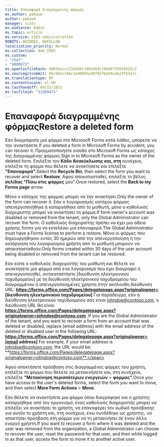 ```yaml
---
title: Επαναφορά διαγραμμένης φόρμας
ms.author: pebaum
author: pebaum
manager: scotv
ms.audience: Admin
ms.topic: article
ms.service: o365-administration
ROBOTS: NOINDEX, NOFOLLOW
localization_priority: Normal
ms.collection: Adm_O365
ms.custom:
- "2547"
- "9000672"
ms.openlocfilehash: 48018accc23a504c34b5469c198d6f29929d25c2
ms.sourcegitcommit: 8bc60ec34bc1e40685e3976576e04a2623f63a7c
ms.translationtype: MT
ms.contentlocale: el-GR
ms.lasthandoff: 04/15/2021
ms.locfileid: "51809475"
---
```

# <a name="restore-a-deleted-form"></a><span data-ttu-id="9048f-102">Επαναφορά διαγραμμένης φόρμας</span><span class="sxs-lookup"><span data-stu-id="9048f-102">Restore a deleted form</span></span>

<span data-ttu-id="9048f-103">Εάν διαγράψατε μια φόρμα στο Microsoft Forms κατά λάθος, μπορείτε να την ανακτήσετε.</span><span class="sxs-lookup"><span data-stu-id="9048f-103">If you deleted a form in Microsoft Forms by accident, you can recover it.</span></span> <span data-ttu-id="9048f-104">Πραγματοποιήστε είσοδο στο Microsoft Forms ως κάτοχος της διαγραμμένης φόρμας.</span><span class="sxs-lookup"><span data-stu-id="9048f-104">Sign in to Microsoft Forms as the owner of the deleted form.</span></span> <span data-ttu-id="9048f-105">Επιλέξτε τον **Κάδο Ανακύκλωσης και, στη** συνέχεια, επιλέξτε τη φόρμα που θέλετε να ανακτήσετε και επιλέξτε **"Επαναφορά".**</span><span class="sxs-lookup"><span data-stu-id="9048f-105">Select the **Recycle Bin**, then select the form you want to recover and select **Restore**.</span></span> <span data-ttu-id="9048f-106">Αφού αποκατασταθεί, επιλέξτε το βέλος **σελίδας "Πίσω στις φόρμες** μου".</span><span class="sxs-lookup"><span data-stu-id="9048f-106">Once restored, select the **Back to my Forms page** arrow.</span></span>

<span data-ttu-id="9048f-107">Μόνο ο κάτοχος της φόρμας μπορεί να την ανακτήσει.</span><span class="sxs-lookup"><span data-stu-id="9048f-107">Only the owner of the form can recover it.</span></span> <span data-ttu-id="9048f-108">Εάν ο λογαριασμός κατόχου φόρμας απενεργοποιήθηκε ή καταργήθηκε από το μισθωτή, μόνο ο καθολικός διαχειριστής μπορεί να ανακτήσει τη φόρμα.</span><span class="sxs-lookup"><span data-stu-id="9048f-108">If form owner's account was disabled or removed from the tenant, only the Global Administrator can recover the form.</span></span> <span data-ttu-id="9048f-109">Ο καθολικός διαχειριστής πρέπει να έχει μια άδεια χρήσης forms για να εκτελέσει μια επαναφορά.</span><span class="sxs-lookup"><span data-stu-id="9048f-109">The Global Administrator must have a Forms license to perform a restore.</span></span> <span data-ttu-id="9048f-110">Μόνο οι φόρμες που δημιουργήθηκαν εντός 30 ημερών από την απενεργοποίηση ή την κατάργηση του λογαριασμού χρήστη από το μισθωτή μπορούν να αποκατασταθούν.</span><span class="sxs-lookup"><span data-stu-id="9048f-110">Only forms created within 30 days of the user account being disabled or removed from the tenant can be restored.</span></span>

<span data-ttu-id="9048f-111">Εάν είστε ο καθολικός διαχειριστής του μισθωτή και θέλετε να ανακτήσετε μια φόρμα από ένα λογαριασμό που έχει διαγραφεί ή απενεργοποιηθεί, αντικαταστήστε [διεύθυνση ηλεκτρονικού ταχυδρομείου] με τη διεύθυνση ηλεκτρονικού ταχυδρομείου του διαγραμμένου ή απενεργοποιημένες χρήστη στην ακόλουθη διεύθυνση URL: **https://forms.office.com/Pages/delegatepage.aspx?originalowner= [διεύθυνση ηλεκτρονικού ταχυδρομείου]** Για παράδειγμα, εάν η διεύθυνση ηλεκτρονικού ταχυδρομείου σας είναι johndoe@contoso.com, η διεύθυνση URL θα είναι: **https://forms.office.com/Pages/delegatepage.aspx?originalowner=johndoe@contoso.com** .</span><span class="sxs-lookup"><span data-stu-id="9048f-111">If you are the Global Administrator of the tenant, and you want to recover a form from an account that was deleted or disabled, replace [email address] with the email address of the deleted or disabled user in the following URL: **https://forms.office.com/Pages/delegatepage.aspx?originalowner=[email address]** For example, if your email address is johndoe@contoso.com, the URL would be: **https://forms.office.com/Pages/delegatepage.aspx?originalowner=johndoe@contoso.com**.</span></span> 

<span data-ttu-id="9048f-112">Αφού αποκτήσετε πρόσβαση στις διαγραμμένες φόρμες του χρήστη, επιλέξτε τη φόρμα που θέλετε να μετακινήσετε και, στη συνέχεια, επιλέξτε **"Μετακίνηση περισσότερων ενεργειών**  >  **φόρμας".**</span><span class="sxs-lookup"><span data-stu-id="9048f-112">Once you have access to the user's deleted forms, select the form you want to move, and then select **More Form Actions** > **Move**.</span></span>

<span data-ttu-id="9048f-113">Εάν θέλετε να ανακτήσετε μια φόρμα όπου διαγράφηκε και ο χρήστης καταργήθηκε από τον οργανισμό, ένας καθολικός διαχειριστής μπορεί να επιλέξει να ανακτήσει το χρήστη, να επαναφέρει τον κωδικό πρόσβασης για αυτόν το χρήστη και, στη συνέχεια, ενώ συνδέθηκε ως χρήστης, να αποκτήσει πρόσβαση στη φόρμα για να τη μετακινήσει σε έναν άλλο ενεργό χρήστη.</span><span class="sxs-lookup"><span data-stu-id="9048f-113">If you want to recover a form where it was deleted and the user was removed from the organization, a Global Administrator can choose to recover the user, reset the password for that user, and then while logged in as that user, access the form to move it to another active user.</span></span> 